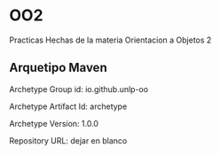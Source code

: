 # OO2
Practicas Hechas de la materia Orientacion a Objetos 2

## Arquetipo Maven
Archetype Group id: io.github.unlp-oo

Archetype Artifact Id: archetype      

Archetype Version: 1.0.0

Repository URL: dejar en blanco
